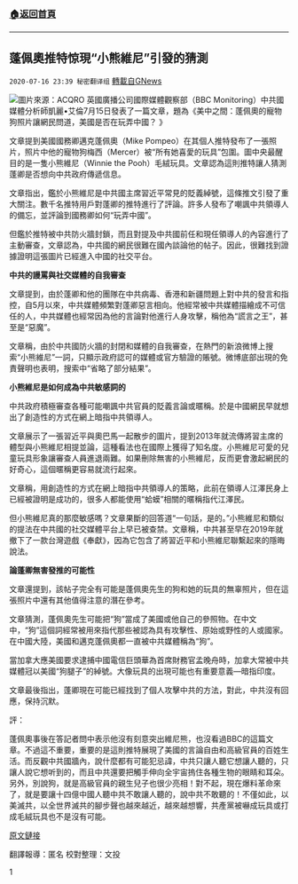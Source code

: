 ###  [:house:返回首頁](https://github.com/ourhimalayas/txt)
---

## 蓬佩奧推特惊現“小熊維尼”引發的猜測
`2020-07-16 23:39 秘密翻译组` [轉載自GNews](https://gnews.org/zh-hant/267224/)

![](https://s3.amazonaws.com/gnews-media-offload/wp-content/uploads/2020/07/16233341/Picture-1-106.png)圖片來源：ACQRO 
英國廣播公司國際媒體觀察部（BBC Monitoring）中共國媒體分析師凱麗•艾倫7月15日發表了一篇文章，題為《美中之間：蓬佩奧的寵物狗照片讓網民問道，美國是否在玩弄中國？ 》

文章提到美國國務卿邁克蓬佩奧（Mike Pompeo）在其個人推特發布了一張照片，照片中他的寵物狗梅西（Mercer）被“所有她喜愛的玩具”包圍。圖中央最醒目的是一隻小熊維尼（Winnie the Pooh）毛絨玩具。文章認為這則推特讓人猜測蓬卿是否想向中共政府傳遞信息。

文章指出，鑑於小熊維尼是中共國主席習近平常見的貶義綽號，這條推文引發了重大關注。數千名推特用戶對蓬卿的推特進行了評論。許多人發布了嘲諷中共領導人的備忘，並評論到國務卿如何“玩弄中國”。

但鑑於推特被中共防火牆封鎖，而且對提及中共國前任和現任領導人的內容進行了主動審查，文章認為，中共國的網民很難在國內談論他的帖子。因此，很難找到證據證明這張圖片已經進入中國的社交平台。

**中共的謾罵與社交媒體的自我審查**

文章提到，由於蓬卿和他的團隊在中共病毒、香港和新疆問題上對中共的發言和指控，自5月以來，中共媒體頻繁對蓬卿惡言相向。他經常被中共媒體描繪成不可信任的人，中共媒體也經常因為他的言論對他進行人身攻擊，稱他為“謊言之王”，甚至是“惡魔”。

文章稱，由於中共國防火牆的封閉和媒體的自我審查，在熱門的新浪微博上搜索“小熊維尼”一詞，只顯示政府認可的媒體或官方驗證的賬號。微博底部出現的免責聲明也表明，搜索中“省略了部分結果”。

**小熊維尼是如何成為中共敏感詞的**

中共政府積極審查各種可能嘲諷中共官員的貶義言論或暱稱。於是中國網民早就想出了創造性的方式在網上暗指中共領導人。

文章展示了一張習近平與奧巴馬一起散步的圖片，提到2013年就流傳將習主席的體型與小熊維尼相提並論，這種看法也在國際上獲得了知名度。小熊維尼可愛的兒童玩具形象讓審查人員進退兩難。如果刪除無害的小熊維尼，反而更會激起網民的好奇心，這個暱稱更容易就流行起來。

文章稱，用創造性的方式在網上暗指中共領導人的策略，此前在領導人江澤民身上已經被證明是成功的，很多人都能使用“蛤蟆”相關的暱稱指代江澤民。

但小熊維尼真的那麼敏感嗎？文章果斷的回答道“一句話，是的。”小熊維尼和類似的提法在中共國的社交媒體平台上早已被查禁。文章稱，中共甚至早在2019年就撤下了一款台灣遊戲《奉獻》，因為它包含了將習近平和小熊維尼聯繫起來的隱晦說法。

**論蓬卿無害發推的可能性**

文章還提到，該帖子完全有可能是蓬佩奧先生的狗和她的玩具的無辜照片，但在這張照片中還有其他值得注意的潛在參考。

文章猜測，蓬佩奧先生可能把“狗”當成了美國或他自己的參照物。在中文中，“狗”這個詞經常被用來指代那些被認為具有攻擊性、原始或野性的人或國家。在中國大陸，美國和邁克蓬佩奧都一直被中共媒體稱為“狗”。

當加拿大應美國要求逮捕中國電信巨頭華為首席財務官孟晚舟時，加拿大常被中共媒體冠以美國“狗腿子”的綽號。大像玩具的出現可能也有重要意義—暗指印度。

文章最後指出，蓬卿現在可能已經找到了個人攻擊中共的方法，對此，中共沒有回應，保持沉默。

評：

蓬佩奧事後在答記者問中表示他沒有刻意突出維尼熊，也沒看過BBC的這篇文章。不過這不重要，重要的是這則推特展現了美國的言論自由和高級官員的百姓生活。而反觀中共國牆內，說什麼都有可能犯忌諱，中共只讓人聽它想讓人聽的，只讓人說它想听到的，而且中共還要把觸手伸向全宇宙摀住各種生物的眼睛和耳朵。另外，別說狗，就是高級官員的親生兒子也很少亮相！對不起，現在爆料革命來了，就是要讓十四億中國人聽中共不敢讓人聽的，說中共不敢聽的！不僅如此，以美滅共，以全世界滅共的腳步聲也越來越近，越來越想響，共產黨被嚇成玩具或打成毛絨玩具也不是沒有可能。

[原文鏈接](https://www.bbc.com/news/world-asia-china-53420322)

翻譯報導：匿名
校對整理：文投

1
